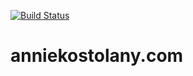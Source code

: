 [![Build Status](https://travis-ci.org/andormade/anniekostolany.com.svg?branch=master)](https://travis-ci.org/andormade/anniekostolany.com)

# anniekostolany.com
